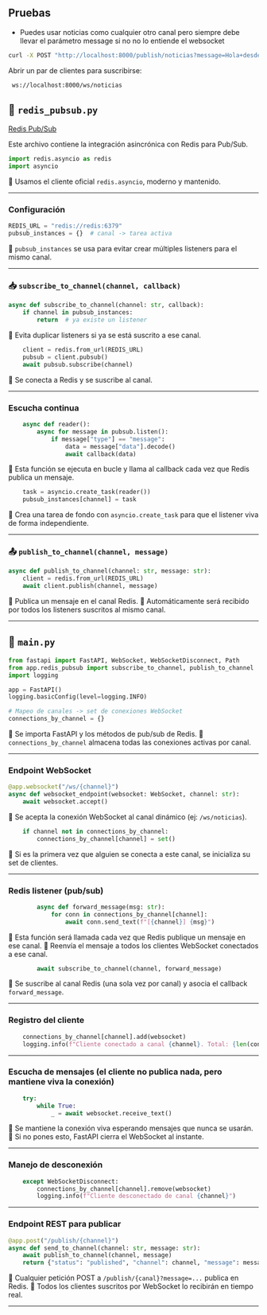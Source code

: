 ## Pruebas

- Puedes usar noticias como cualquier otro canal pero siempre debe llevar el parámetro message si no no lo entiende el websocket

```bash
curl -X POST "http://localhost:8000/publish/noticias?message=Hola+desde+el+backend"
```

Abrir un par de clientes para suscribirse:

```bash
 ws://localhost:8000/ws/noticias
```

## 📜 `redis_pubsub.py`

[Redis Pub/Sub](https://redis.io/es/soluciones/casos-de-uso/mensajeria/#:~:text=Redis%20Pub%2FSub%20es%20un,el%20gran%20rendimiento%20son%20fundamentales.)

Este archivo contiene la integración asincrónica con Redis para Pub/Sub.

```python
import redis.asyncio as redis
import asyncio
```

🔸 Usamos el cliente oficial `redis.asyncio`, moderno y mantenido.

---

### Configuración

```python
REDIS_URL = "redis://redis:6379"
pubsub_instances = {}  # canal -> tarea activa
```

🔸 `pubsub_instances` se usa para evitar crear múltiples listeners para el mismo canal.

---

### 📥 `subscribe_to_channel(channel, callback)`

```python
async def subscribe_to_channel(channel: str, callback):
    if channel in pubsub_instances:
        return  # ya existe un listener
```

🔹 Evita duplicar listeners si ya se está suscrito a ese canal.

```python
    client = redis.from_url(REDIS_URL)
    pubsub = client.pubsub()
    await pubsub.subscribe(channel)
```

🔸 Se conecta a Redis y se suscribe al canal.

---

### Escucha continua

```python
    async def reader():
        async for message in pubsub.listen():
            if message["type"] == "message":
                data = message["data"].decode()
                await callback(data)
```

🔸 Esta función se ejecuta en bucle y llama al callback cada vez que Redis publica un mensaje.

```python
    task = asyncio.create_task(reader())
    pubsub_instances[channel] = task
```

🔸 Crea una tarea de fondo con `asyncio.create_task` para que el listener viva de forma independiente.

---

### 📤 `publish_to_channel(channel, message)`

```python
async def publish_to_channel(channel: str, message: str):
    client = redis.from_url(REDIS_URL)
    await client.publish(channel, message)
```

🔹 Publica un mensaje en el canal Redis.
🔹 Automáticamente será recibido por todos los listeners suscritos al mismo canal.

---


## 📜 `main.py`

```python
from fastapi import FastAPI, WebSocket, WebSocketDisconnect, Path
from app.redis_pubsub import subscribe_to_channel, publish_to_channel
import logging

app = FastAPI()
logging.basicConfig(level=logging.INFO)

# Mapeo de canales -> set de conexiones WebSocket
connections_by_channel = {}
```

🔹 Se importa FastAPI y los métodos de pub/sub de Redis.
🔹 `connections_by_channel` almacena todas las conexiones activas por canal.

---

### Endpoint WebSocket

```python
@app.websocket("/ws/{channel}")
async def websocket_endpoint(websocket: WebSocket, channel: str):
    await websocket.accept()
```

🔸 Se acepta la conexión WebSocket al canal dinámico (ej: `/ws/noticias`).

```python
    if channel not in connections_by_channel:
        connections_by_channel[channel] = set()
```

🔸 Si es la primera vez que alguien se conecta a este canal, se inicializa su set de clientes.

---

### Redis listener (pub/sub)

```python
        async def forward_message(msg: str):
            for conn in connections_by_channel[channel]:
                await conn.send_text(f"[{channel}] {msg}")
```

🔸 Esta función será llamada cada vez que Redis publique un mensaje en ese canal.
🔸 Reenvía el mensaje a todos los clientes WebSocket conectados a ese canal.

```python
        await subscribe_to_channel(channel, forward_message)
```

🔸 Se suscribe al canal Redis (una sola vez por canal) y asocia el callback `forward_message`.

---

### Registro del cliente

```python
    connections_by_channel[channel].add(websocket)
    logging.info(f"Cliente conectado a canal {channel}. Total: {len(connections_by_channel[channel])}")
```

---

### Escucha de mensajes (el cliente no publica nada, pero mantiene viva la conexión)

```python
    try:
        while True:
            _ = await websocket.receive_text()
```

🔹 Se mantiene la conexión viva esperando mensajes que nunca se usarán.
🔹 Si no pones esto, FastAPI cierra el WebSocket al instante.

---

### Manejo de desconexión

```python
    except WebSocketDisconnect:
        connections_by_channel[channel].remove(websocket)
        logging.info(f"Cliente desconectado de canal {channel}")
```

---

### Endpoint REST para publicar

```python
@app.post("/publish/{channel}")
async def send_to_channel(channel: str, message: str):
    await publish_to_channel(channel, message)
    return {"status": "published", "channel": channel, "message": message}
```

🔸 Cualquier petición POST a `/publish/{canal}?message=...` publica en Redis.
🔸 Todos los clientes suscritos por WebSocket lo recibirán en tiempo real.

---




